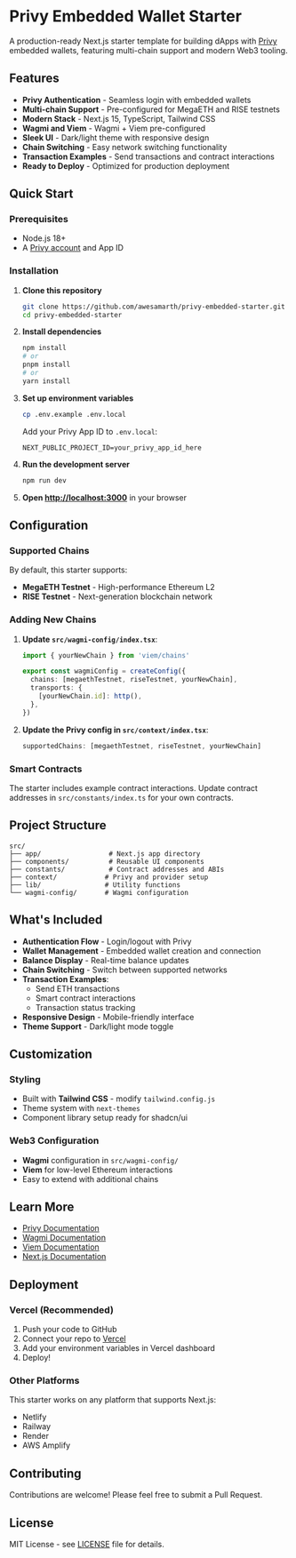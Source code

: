 # Privy Embedded Wallet Starter

A production-ready Next.js starter template for building dApps with [Privy](https://privy.io) embedded wallets, featuring multi-chain support and modern Web3 tooling.

## Features

- **Privy Authentication** - Seamless login with embedded wallets
- **Multi-chain Support** - Pre-configured for MegaETH and RISE testnets
- **Modern Stack** - Next.js 15, TypeScript, Tailwind CSS
- **Wagmi and Viem** - Wagmi + Viem pre-configured
- **Sleek UI** - Dark/light theme with responsive design
- **Chain Switching** - Easy network switching functionality
- **Transaction Examples** - Send transactions and contract interactions
- **Ready to Deploy** - Optimized for production deployment

## Quick Start

### Prerequisites

- Node.js 18+ 
- A [Privy account](https://dashboard.privy.io) and App ID

### Installation

1. **Clone this repository**
   ```bash
   git clone https://github.com/awesamarth/privy-embedded-starter.git
   cd privy-embedded-starter
   ```

2. **Install dependencies**
   ```bash
   npm install
   # or
   pnpm install
   # or
   yarn install
   ```

3. **Set up environment variables**
   ```bash
   cp .env.example .env.local
   ```
   
   Add your Privy App ID to `.env.local`:
   ```
   NEXT_PUBLIC_PROJECT_ID=your_privy_app_id_here
   ```

4. **Run the development server**
   ```bash
   npm run dev
   ```

5. **Open [http://localhost:3000](http://localhost:3000)** in your browser

## Configuration

### Supported Chains

By default, this starter supports:
- **MegaETH Testnet** - High-performance Ethereum L2
- **RISE Testnet** - Next-generation blockchain network

### Adding New Chains

1. **Update `src/wagmi-config/index.tsx`**:
   ```typescript
   import { yourNewChain } from 'viem/chains'
   
   export const wagmiConfig = createConfig({
     chains: [megaethTestnet, riseTestnet, yourNewChain],
     transports: {
       [yourNewChain.id]: http(),
     },
   })
   ```

2. **Update the Privy config in `src/context/index.tsx`**:
   ```typescript
   supportedChains: [megaethTestnet, riseTestnet, yourNewChain]
   ```

### Smart Contracts

The starter includes example contract interactions. Update contract addresses in `src/constants/index.ts` for your own contracts.

## Project Structure

```
src/
├── app/                 # Next.js app directory
├── components/          # Reusable UI components
├── constants/           # Contract addresses and ABIs
├── context/            # Privy and provider setup
├── lib/                # Utility functions
└── wagmi-config/       # Wagmi configuration
```

## What's Included

- **Authentication Flow** - Login/logout with Privy
- **Wallet Management** - Embedded wallet creation and connection
- **Balance Display** - Real-time balance updates
- **Chain Switching** - Switch between supported networks
- **Transaction Examples**:
  - Send ETH transactions
  - Smart contract interactions
  - Transaction status tracking
- **Responsive Design** - Mobile-friendly interface
- **Theme Support** - Dark/light mode toggle

## Customization

### Styling
- Built with **Tailwind CSS** - modify `tailwind.config.js`
- Theme system with `next-themes`
- Component library setup ready for shadcn/ui

### Web3 Configuration
- **Wagmi** configuration in `src/wagmi-config/`
- **Viem** for low-level Ethereum interactions
- Easy to extend with additional chains

## Learn More

- [Privy Documentation](https://docs.privy.io/)
- [Wagmi Documentation](https://wagmi.sh/)
- [Viem Documentation](https://viem.sh/)
- [Next.js Documentation](https://nextjs.org/docs)

## Deployment

### Vercel (Recommended)

1. Push your code to GitHub
2. Connect your repo to [Vercel](https://vercel.com)
3. Add your environment variables in Vercel dashboard
4. Deploy!

### Other Platforms

This starter works on any platform that supports Next.js:
- Netlify
- Railway
- Render
- AWS Amplify

## Contributing

Contributions are welcome! Please feel free to submit a Pull Request.

## License

MIT License - see [LICENSE](LICENSE) file for details.